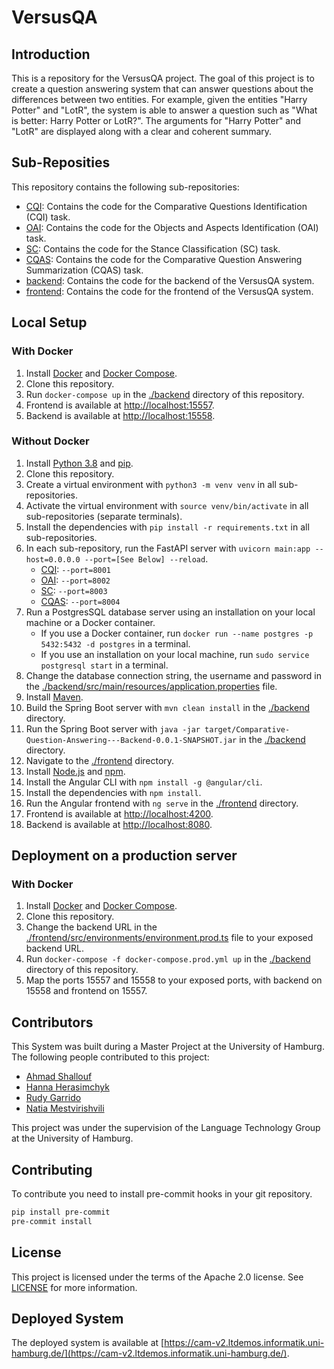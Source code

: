 # VersusQA
## Introduction

This is a repository for the VersusQA project. The goal of this project is to create a question answering system that can answer questions about the differences between two entities. For example, given the entities "Harry Potter" and "LotR", the system is able to answer a question such as "What is better: Harry Potter or LotR?". The arguments for "Harry Potter" and "LotR" are displayed along with a clear and coherent summary.

## Sub-Reposities

This repository contains the following sub-repositories:

- [CQI](./CQI): Contains the code for the Comparative Questions Identification (CQI) task.
- [OAI](./OAI): Contains the code for the Objects and Aspects Identification (OAI) task.
- [SC](./SC): Contains the code for the Stance Classification (SC) task.
- [CQAS](./CQAS): Contains the code for the Comparative Question Answering Summarization (CQAS) task.
- [backend](./backend): Contains the code for the backend of the VersusQA system.
- [frontend](./frontend): Contains the code for the frontend of the VersusQA system.

## Local Setup
### With Docker
1. Install [Docker](https://docs.docker.com/get-docker/) and [Docker Compose](https://docs.docker.com/compose/install/).
2. Clone this repository.
3. Run `docker-compose up` in the [./backend](./backend) directory of this repository.
4. Frontend is available at [http://localhost:15557](http://localhost:15557).
5. Backend is available at [http://localhost:15558](http://localhost:15558).

### Without Docker
1. Install [Python 3.8](https://www.python.org/downloads/release/python-380/) and [pip](https://pip.pypa.io/en/stable/installing/).
2. Clone this repository.
3. Create a virtual environment with `python3 -m venv venv` in all sub-repositories.
4. Activate the virtual environment with `source venv/bin/activate` in all sub-repositories (separate terminals).
5. Install the dependencies with `pip install -r requirements.txt` in all sub-repositories.
6. In each sub-repository, run the FastAPI server with `uvicorn main:app --host=0.0.0.0 --port=[See Below] --reload`.
    - [CQI](./CQI): `--port=8001`
    - [OAI](./OAI): `--port=8002`
    - [SC](./SC): `--port=8003`
    - [CQAS](./CQAS): `--port=8004`
7. Run a PostgresSQL database server using an installation on your local machine or a Docker container.
    - If you use a Docker container, run `docker run --name postgres -p 5432:5432 -d postgres` in a terminal.
    - If you use an installation on your local machine, run `sudo service postgresql start` in a terminal.
8. Change the database connection string, the username and password in the [./backend/src/main/resources/application.properties](./backend/src/main/resources/application.properties) file.
9. Install [Maven](https://maven.apache.org/install.html).
10. Build the Spring Boot server with `mvn clean install` in the [./backend](./backend) directory.
11. Run the Spring Boot server with `java -jar target/Comparative-Question-Answering---Backend-0.0.1-SNAPSHOT.jar` in the [./backend](./backend) directory.
12. Navigate to the [./frontend](./frontend) directory.
13. Install [Node.js](https://nodejs.org/en/download/) and [npm](https://www.npmjs.com/get-npm).
14. Install the Angular CLI with `npm install -g @angular/cli`.
15. Install the dependencies with `npm install`.
16. Run the Angular frontend with `ng serve` in the [./frontend](./frontend) directory.
17. Frontend is available at [http://localhost:4200](http://localhost:4200).
18. Backend is available at [http://localhost:8080](http://localhost:8080).

## Deployment on a production server
### With Docker
1. Install [Docker](https://docs.docker.com/get-docker/) and [Docker Compose](https://docs.docker.com/compose/install/).
2. Clone this repository.
3. Change the backend URL in the [./frontend/src/environments/environment.prod.ts](./frontend/src/environments/environment.prod.ts) file to your exposed backend URL.
4. Run `docker-compose -f docker-compose.prod.yml up` in the [./backend](./backend) directory of this repository.
5. Map the ports 15557 and 15558 to your exposed ports, with backend on 15558 and frontend on 15557.

## Contributors
This System was built during a Master Project at the University of Hamburg. The following people contributed to this project:

- [Ahmad Shallouf](https://github.com/ahmadshallouf)
- [Hanna Herasimchyk](https://github.com/geranium12)
- [Rudy Garrido](https://github.com/rudygarrido)
- [Natia Mestvirishvili](https://github.com/nmestvirishvili)

This project was under the supervision of the Language Technology Group at the University of Hamburg.

## Contributing

To contribute you need to install pre-commit hooks in your git repository.

```bash
pip install pre-commit
pre-commit install
```

## License
This project is licensed under the terms of the Apache 2.0 license. See [LICENSE](./LICENSE) for more information.

## Deployed System
The deployed system is available at [https://cam-v2.ltdemos.informatik.uni-hamburg.de/](https://cam-v2.ltdemos.informatik.uni-hamburg.de/).
